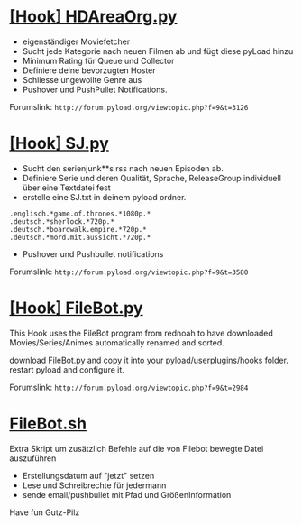 [[Hook] HDAreaOrg.py](HDAreaOrg.py)
==============
 - eigenständiger Moviefetcher
 - Sucht jede Kategorie nach neuen Filmen ab und fügt diese pyLoad hinzu
 - Minimum Rating für Queue und Collector
 - Definiere deine bevorzugten Hoster
 - Schliesse ungewollte Genre aus
 - Pushover und PushPullet Notifications.

 Forumslink:
 `http://forum.pyload.org/viewtopic.php?f=9&t=3126`

[[Hook] SJ.py](SJ.py)
==============
 - Sucht den serienjunk**s rss nach neuen Episoden ab.
 - Definiere Serie und deren Qualität, Sprache, ReleaseGroup individuell über eine Textdatei fest
 - erstelle eine SJ.txt in deinem pyload ordner.
```.englisch.*gravity.falls.*720p.*
.englisch.*game.of.thrones.*1080p.*
.deutsch.*sherlock.*720p.*
.deutsch.*boardwalk.empire.*720p.*
.deutsch.*mord.mit.aussicht.*720p.*
```
 - Pushover und Pushbullet notifications
 
 Forumslink:
 `http://forum.pyload.org/viewtopic.php?f=9&t=3580`

[[Hook] FileBot.py](FileBot.py)
==============
This Hook uses the FileBot program from rednoah to have downloaded Movies/Series/Animes automatically renamed and sorted.

download FileBot.py and copy it into your pyload/userplugins/hooks folder.
restart pyload and configure it.

Forumslink:
 `http://forum.pyload.org/viewtopic.php?f=9&t=2984`

[FileBot.sh](https://gist.github.com/Gutz-Pilz)
==============
Extra Skript um zusätzlich Befehle auf die von Filebot bewegte Datei auszuführen
 - Erstellungsdatum auf "jetzt" setzen
 - Lese und Schreibrechte für jedermann
 - sende email/pushbullet mit Pfad und GrößenInformation
 
 
Have fun
Gutz-Pilz
